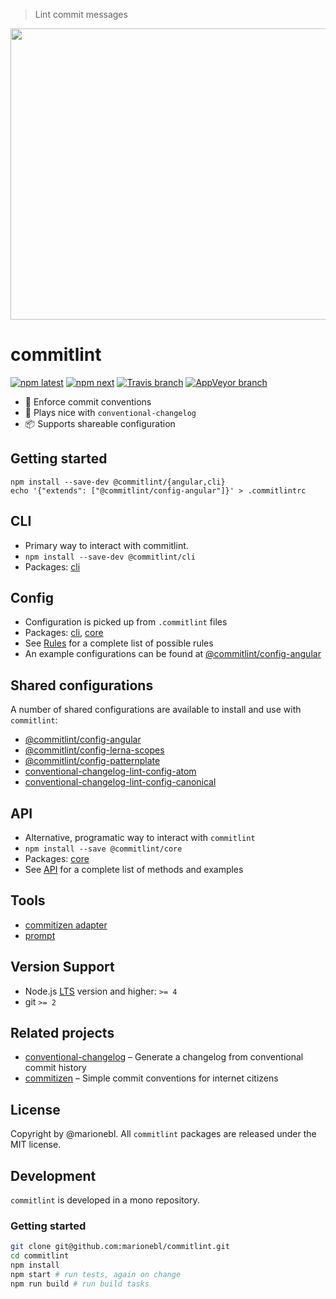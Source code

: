 > Lint commit messages

<center>
  <img width="750" height="466" src="https://marionebl.github.io/commitlint/assets/commitlint.svg">
</center>

# commitlint

[![npm latest][2]][3] [![npm next][10]][3] [![Travis branch][4]][5] [![AppVeyor branch][6]][7]


*  🚓  Enforce commit conventions
*  🤖  Plays nice with `conventional-changelog`
*  📦  Supports shareable configuration

## Getting started

```
npm install --save-dev @commitlint/{angular,cli}
echo '{"extends": ["@commitlint/config-angular"]}' > .commitlintrc
```

## CLI

* Primary way to interact with commitlint.
* `npm install --save-dev @commitlint/cli`
* Packages: [cli](./@commitlint/cli)

## Config

* Configuration is picked up from `.commitlint` files
* Packages: [cli](./@commitlint/cli), [core](./@commitlint/core)
* See [Rules](./docs/rules) for a complete list of possible rules
* An example configurations can be found at [@commitlint/config-angular](./@commitlint/config-angular/index.js)

## Shared configurations

A number of shared configurations are available to install and use with `commitlint`:

* [@commitlint/config-angular](./@commitlint/config-angular)
* [@commitlint/config-lerna-scopes](./@commitlint/config-lerna-scopes)
* [@commitlint/config-patternplate](./@commitlint/config-patternplate)
* [conventional-changelog-lint-config-atom](https://github.com/erikmueller/conventional-changelog-lint-config-atom)
* [conventional-changelog-lint-config-canonical](https://github.com/gajus/conventional-changelog-lint-config-canonical)


## API

* Alternative, programatic way to interact with `commitlint`
* `npm install --save @commitlint/core`
* Packages: [core](./@commitlint/core)
* See [API](./docs/api) for a complete list of methods and examples

## Tools

* [commitizen adapter](./@commitlint/prompt)
* [prompt](./@commitlint/prompt-cli)

## Version Support

* Node.js [LTS](https://github.com/nodejs/LTS#lts-schedule) version and higher: `>= 4`
* git `>= 2`

## Related projects

* [conventional-changelog](https://git.io/v18sw) – Generate a changelog from conventional commit history
* [commitizen](https://git.io/vwTym) – Simple commit conventions for internet citizens

## License
Copyright by @marionebl. All `commitlint` packages are released under the MIT license.

## Development

`commitlint` is developed in a mono repository.

### Getting started

```sh
git clone git@github.com:marionebl/commitlint.git
cd commitlint
npm install
npm start # run tests, again on change
npm run build # run build tasks
```


[0]: https://img.shields.io/badge/stability-stable-green.svg?style=flat-square
[1]: https://nodejs.org/api/documentation.html#documentation_stability_index
[2]: https://img.shields.io/npm/v/@commitlint/cli.svg?style=flat-square
[3]: https://npmjs.org/package/@commitlint/cli
[4]: https://img.shields.io/travis/marionebl/commitlint/master.svg?style=flat-square
[5]: https://travis-ci.org/marionebl/commitlint
[6]: https://img.shields.io/appveyor/ci/marionebl/commitlint/master.svg?style=flat-square
[7]: https://ci.appveyor.com/project/marionebl/commitlint

[8]: https://img.shields.io/badge/stability-experimental-orange.svg?style=flat-square
[9]: https://nodejs.org/api/documentation.html#documentation_stability_index

[10]: https://img.shields.io/npm/v/@commitlint/cli/next.svg?style=flat-square
